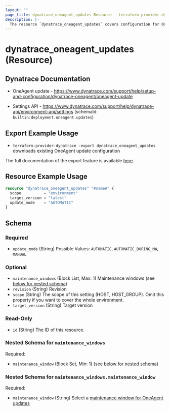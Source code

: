 ```yaml
---
layout: ""
page_title: dynatrace_oneagent_updates Resource - terraform-provider-dynatrace"
description: |-
  The resource `dynatrace_oneagent_updates` covers configuration for OneAgent updates
---
```


# dynatrace_oneagent_updates (Resource)

## Dynatrace Documentation

- OneAgent update - https://www.dynatrace.com/support/help/setup-and-configuration/dynatrace-oneagent/oneagent-update

- Settings API - https://www.dynatrace.com/support/help/dynatrace-api/environment-api/settings (schemaId: `builtin:deployment.oneagent.updates`)

## Export Example Usage

- `terraform-provider-dynatrace -export dynatrace_oneagent_updates` downloads existing OneAgent update configuration

The full documentation of the export feature is available [here](https://registry.terraform.io/providers/dynatrace-oss/dynatrace/latest/docs/guides/export-v2).

## Resource Example Usage

```terraform
resource "dynatrace_oneagent_updates" "#name#" {
  scope          = "environment"
  target_version = "latest"
  update_mode    = "AUTOMATIC"
}
```

<!-- schema generated by tfplugindocs -->
## Schema

### Required

- `update_mode` (String) Possible Values: `AUTOMATIC`, `AUTOMATIC_DURING_MW`, `MANUAL`

### Optional

- `maintenance_windows` (Block List, Max: 1) Maintenance windows (see [below for nested schema](#nestedblock--maintenance_windows))
- `revision` (String) Revision
- `scope` (String) The scope of this setting (HOST, HOST_GROUP). Omit this property if you want to cover the whole environment.
- `target_version` (String) Target version

### Read-Only

- `id` (String) The ID of this resource.

<a id="nestedblock--maintenance_windows"></a>
### Nested Schema for `maintenance_windows`

Required:

- `maintenance_window` (Block Set, Min: 1) (see [below for nested schema](#nestedblock--maintenance_windows--maintenance_window))

<a id="nestedblock--maintenance_windows--maintenance_window"></a>
### Nested Schema for `maintenance_windows.maintenance_window`

Required:

- `maintenance_window` (String) Select a [maintenance window for OneAgent updates](/ui/settings/builtin:deployment.management.update-windows)
 